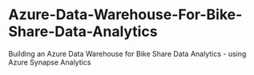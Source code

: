 # Azure-Data-Warehouse-For-Bike-Share-Data-Analytics
Building an Azure Data Warehouse for Bike Share Data Analytics - using Azure Synapse Analytics
